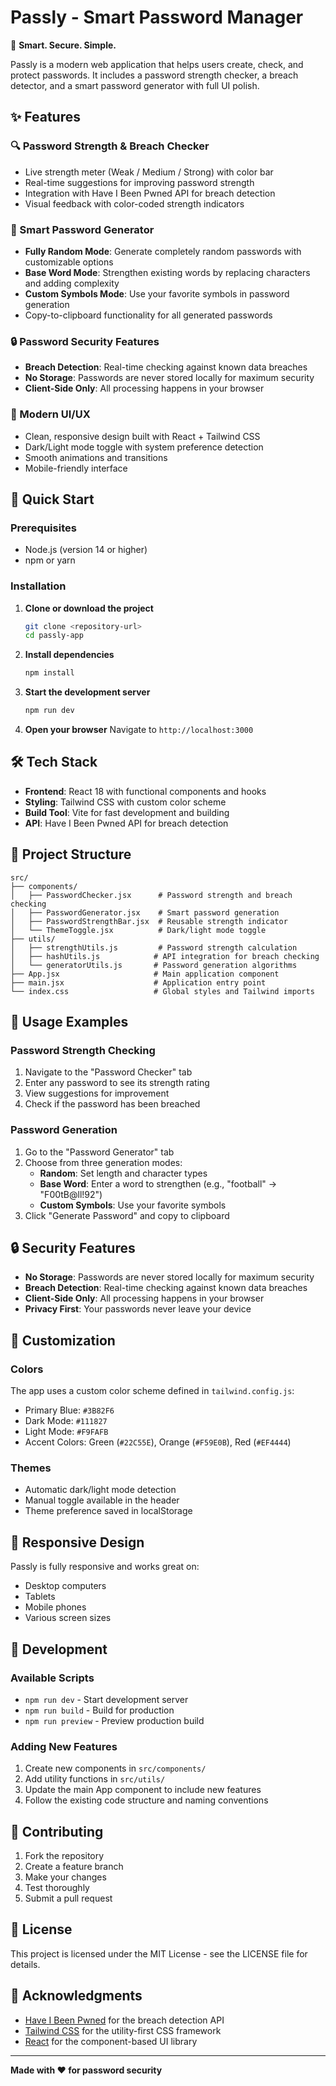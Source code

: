 # Passly - Smart Password Manager

🔐 **Smart. Secure. Simple.**

Passly is a modern web application that helps users create, check, and protect passwords. It includes a password strength checker, a breach detector, and a smart password generator with full UI polish.

## ✨ Features

### 🔍 Password Strength & Breach Checker
- Live strength meter (Weak / Medium / Strong) with color bar
- Real-time suggestions for improving password strength
- Integration with Have I Been Pwned API for breach detection
- Visual feedback with color-coded strength indicators

### 🎲 Smart Password Generator
- **Fully Random Mode**: Generate completely random passwords with customizable options
- **Base Word Mode**: Strengthen existing words by replacing characters and adding complexity
- **Custom Symbols Mode**: Use your favorite symbols in password generation
- Copy-to-clipboard functionality for all generated passwords

### 🔒 Password Security Features
- **Breach Detection**: Real-time checking against known data breaches
- **No Storage**: Passwords are never stored locally for maximum security
- **Client-Side Only**: All processing happens in your browser

### 🎨 Modern UI/UX
- Clean, responsive design built with React + Tailwind CSS
- Dark/Light mode toggle with system preference detection
- Smooth animations and transitions
- Mobile-friendly interface

## 🚀 Quick Start

### Prerequisites
- Node.js (version 14 or higher)
- npm or yarn

### Installation

1. **Clone or download the project**
   ```bash
   git clone <repository-url>
   cd passly-app
   ```

2. **Install dependencies**
   ```bash
   npm install
   ```

3. **Start the development server**
   ```bash
   npm run dev
   ```

4. **Open your browser**
   Navigate to `http://localhost:3000`

## 🛠️ Tech Stack

- **Frontend**: React 18 with functional components and hooks
- **Styling**: Tailwind CSS with custom color scheme
- **Build Tool**: Vite for fast development and building
- **API**: Have I Been Pwned API for breach detection

## 📁 Project Structure

```
src/
├── components/
│   ├── PasswordChecker.jsx      # Password strength and breach checking
│   ├── PasswordGenerator.jsx    # Smart password generation
│   ├── PasswordStrengthBar.jsx  # Reusable strength indicator
│   └── ThemeToggle.jsx          # Dark/light mode toggle
├── utils/
│   ├── strengthUtils.js         # Password strength calculation
│   ├── hashUtils.js            # API integration for breach checking
│   └── generatorUtils.js       # Password generation algorithms
├── App.jsx                     # Main application component
├── main.jsx                    # Application entry point
└── index.css                   # Global styles and Tailwind imports
```

## 🎯 Usage Examples

### Password Strength Checking
1. Navigate to the "Password Checker" tab
2. Enter any password to see its strength rating
3. View suggestions for improvement
4. Check if the password has been breached

### Password Generation
1. Go to the "Password Generator" tab
2. Choose from three generation modes:
   - **Random**: Set length and character types
   - **Base Word**: Enter a word to strengthen (e.g., "football" → "F00tB@ll!92")
   - **Custom Symbols**: Use your favorite symbols
3. Click "Generate Password" and copy to clipboard

## 🔒 Security Features

- **No Storage**: Passwords are never stored locally for maximum security
- **Breach Detection**: Real-time checking against known data breaches
- **Client-Side Only**: All processing happens in your browser
- **Privacy First**: Your passwords never leave your device

## 🎨 Customization

### Colors
The app uses a custom color scheme defined in `tailwind.config.js`:
- Primary Blue: `#3B82F6`
- Dark Mode: `#111827`
- Light Mode: `#F9FAFB`
- Accent Colors: Green (`#22C55E`), Orange (`#F59E0B`), Red (`#EF4444`)

### Themes
- Automatic dark/light mode detection
- Manual toggle available in the header
- Theme preference saved in localStorage

## 📱 Responsive Design

Passly is fully responsive and works great on:
- Desktop computers
- Tablets
- Mobile phones
- Various screen sizes

## 🔧 Development

### Available Scripts
- `npm run dev` - Start development server
- `npm run build` - Build for production
- `npm run preview` - Preview production build

### Adding New Features
1. Create new components in `src/components/`
2. Add utility functions in `src/utils/`
3. Update the main App component to include new features
4. Follow the existing code structure and naming conventions

## 🤝 Contributing

1. Fork the repository
2. Create a feature branch
3. Make your changes
4. Test thoroughly
5. Submit a pull request

## 📄 License

This project is licensed under the MIT License - see the LICENSE file for details.

## 🙏 Acknowledgments

- [Have I Been Pwned](https://haveibeenpwned.com/) for the breach detection API
- [Tailwind CSS](https://tailwindcss.com/) for the utility-first CSS framework
- [React](https://reactjs.org/) for the component-based UI library

---

**Made with ❤️ for password security**
